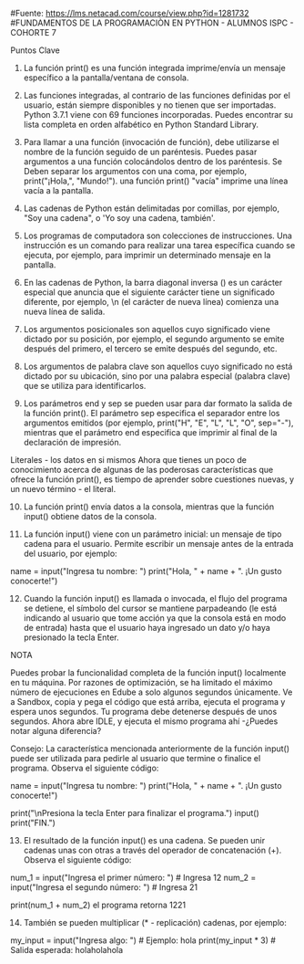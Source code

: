 #Fuente: https://lms.netacad.com/course/view.php?id=1281732 #FUNDAMENTOS DE LA PROGRAMACIÒN EN PYTHON - ALUMNOS ISPC - COHORTE 7


Puntos Clave
1. La función print() es una función integrada imprime/envía un mensaje específico a la pantalla/ventana de consola.

2. Las funciones integradas, al contrario de las funciones definidas por el usuario, están siempre disponibles y no tienen que ser importadas. Python 3.7.1 viene con 69 funciones incorporadas. Puedes encontrar su lista completa en orden alfabético en Python Standard Library.

3. Para llamar a una función (invocación de función), debe utilizarse el nombre de la función seguido de un paréntesis. Puedes pasar argumentos a una función colocándolos dentro de los paréntesis. Se Deben separar los argumentos con una coma, por ejemplo, print("¡Hola,", "Mundo!"). una función print() "vacía" imprime una línea vacía a la pantalla.

4. Las cadenas de Python están delimitadas por comillas, por ejemplo, "Soy una cadena", o 'Yo soy una cadena, también'.

5. Los programas de computadora son colecciones de instrucciones. Una instrucción es un comando para realizar una tarea específica cuando se ejecuta, por ejemplo, para imprimir un determinado mensaje en la pantalla.

6. En las cadenas de Python, la barra diagonal inversa (\) es un carácter especial que anuncia que el siguiente carácter tiene un significado diferente, por ejemplo, \n (el carácter de nueva línea) comienza una nueva línea de salida.

7. Los argumentos posicionales son aquellos cuyo significado viene dictado por su posición, por ejemplo, el segundo argumento se emite después del primero, el tercero se emite después del segundo, etc.

8. Los argumentos de palabra clave son aquellos cuyo significado no está dictado por su ubicación, sino por una palabra especial (palabra clave) que se utiliza para identificarlos.

9. Los parámetros end y sep se pueden usar para dar formato la salida de la función print(). El parámetro sep especifica el separador entre los argumentos emitidos (por ejemplo, print("H", "E", "L", "L", "O", sep="-"), mientras que el parámetro end especifica que imprimir al final de la declaración de impresión.

Literales - los datos en si mismos
Ahora que tienes un poco de conocimiento acerca de algunas de las poderosas características que ofrece la función print(), es tiempo de aprender sobre cuestiones nuevas, y un nuevo término - el literal.


10. La función print() envía datos a la consola, mientras que la función input() obtiene datos de la consola.

11. La función input() viene con un parámetro inicial: un mensaje de tipo cadena para el usuario. Permite escribir un mensaje antes de la entrada del usuario, por ejemplo:

name = input("Ingresa tu nombre: ")
print("Hola, " + name + ". ¡Un gusto conocerte!")


12. Cuando la función input() es llamada o invocada, el flujo del programa se detiene, el símbolo del cursor se mantiene parpadeando (le está indicando al usuario que tome acción ya que la consola está en modo de entrada) hasta que el usuario haya ingresado un dato y/o haya presionado la tecla Enter.

NOTA

Puedes probar la funcionalidad completa de la función input() localmente en tu máquina. Por razones de optimización, se ha limitado el máximo número de ejecuciones en Edube a solo algunos segundos únicamente. Ve a Sandbox, copia y pega el código que está arriba, ejecuta el programa y espera unos segundos. Tu programa debe detenerse después de unos segundos. Ahora abre IDLE, y ejecuta el mismo programa ahí -¿Puedes notar alguna diferencia?

Consejo: La característica mencionada anteriormente de la función input() puede ser utilizada para pedirle al usuario que termine o finalice el programa. Observa el siguiente código:

name = input("Ingresa tu nombre: ")
print("Hola, " + name + ". ¡Un gusto conocerte!")

print("\nPresiona la tecla Enter para finalizar el programa.")
input()
print("FIN.")


13. El resultado de la función input() es una cadena. Se pueden unir cadenas unas con otras a través del operador de concatenación (+). Observa el siguiente código:

num_1 = input("Ingresa el primer número: ") # Ingresa 12
num_2 = input("Ingresa el segundo número: ") # Ingresa 21

print(num_1 + num_2) el programa retorna 1221


14. También se pueden multiplicar (* - replicación) cadenas, por ejemplo:

my_input = input("Ingresa algo: ") # Ejemplo: hola
print(my_input * 3) # Salida esperada: holaholahola

